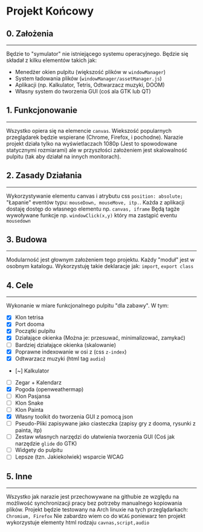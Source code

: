 # Projekt Końcowy

## 0. Założenia
___

Będzie to "symulator" nie istniejącego systemu operacyjnego.
Będzie się składał z kilku elementów takich jak:

- Menedżer okien pulpitu (większość plików w `windowManager`)
- System ładowania plików (`windowManager/assetManager.js`)
- Aplikacji (np. Kalkulator, Tetris, Odtwarzacz muzyki, DOOM)
- Własny system do tworzenia GUI (coś ala GTK lub QT) 

## 1. Funkcjonowanie
___

Wszystko opiera się na elemencie `canvas`. Wiekszość popularnych przeglądarek będzie wspierane (Chrome, Firefox, i pochodne).
Narazie projekt działa tylko na wyświetlaczach 1080p (Jest to spowodowane statycznymi rozmiarami) ale w przyszłości założeniem jest skalowalność pulpitu (tak aby działał na innych monitorach).


## 2. Zasady Działania
___

Wykorzystywanie elementu canvas i atrybutu css `position: absolute;`
"Łapanie" eventów typu: `mouseDown, mouseMove, itp.`.
Każda z aplikacji dostaję dostęp do własnego elementu np. `canvas, iframe`
Będą tagże wywoływane funkcje np. `windowClick(x,y)` który ma zastąpić eventu `mousedown`

## 3. Budowa
___

Modularność jest głownym założeniem tego projektu.
Każdy "moduł" jest w osobnym katalogu.
Wykorzystuję takie deklaracje jak: `import`, `export class`

## 4. Cele
___

Wykonanie w miare funkcjonalnego pulpitu "dla zabawy".
W tym:
- [x] Klon tetrisa
- [x] Port dooma
- [x] Początki pulpitu
- [x] Działające okienka (Można je: przesuwać, minimalizować, zamykać)
- [ ] Bardziej działające okienka (skalowanie)
- [x] Poprawne indexowanie w osi z (css `z-index`)
- [x] Odtwarzacz muzyki (html tag `audio`)
- [~] Kalkulator
- [ ] Zegar + Kalendarz
- [x] Pogoda (openweathermap)
- [ ] Klon Pasjansa
- [ ] Klon Snake
- [ ] Klon Painta
- [x] Własny toolkit do tworzenia GUI z pomocą json
- [ ] Pseudo-Pliki zapisywane jako ciasteczka (zapisy gry z dooma, rysunki z painta, itp)
- [ ] Zestaw własnych narzędzi do ułatwienia tworzenia GUI (Coś jak narzędzie `glide` do GTK)
- [ ] Widgety do pulpitu
- [ ] Lepsze (tzn. Jakiekolwiek) wsparcie WCAG

## 5. Inne
___

Wszystko jak narazie jest przechowywane na githubie ze względu na możliwość synchronizacji pracy bez potrzeby manualnego kopiowania plików.
Projekt będzie testowany na Arch linuxie na tych przeglądarkach: `Chromium, Firefox`
Nie zabardzo wiem co do `WCAG` poniewarz ten projekt wykorzystuje elementy html rodzaju `cavnas,script,audio`